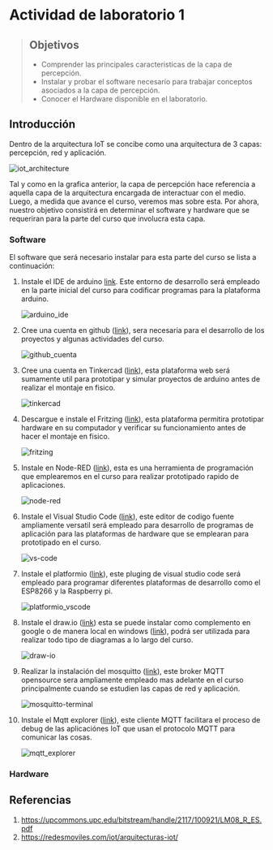 # Actividad de laboratorio 1

> ## Objetivos
> * Comprender las principales caracteristicas de la capa de percepción.
> * Instalar y probar el software necesario para trabajar conceptos asociados a la capa de percepción.
> * Conocer el Hardware disponible en el laboratorio.

## Introducción

Dentro de la arquitectura IoT se concibe como una arquitectura de 3 capas: percepción, red y aplicación. 

![iot_architecture](iot-layers.png)

Tal y como en la grafica anterior, la capa de percepción hace referencia a aquella capa de la arquitectura encargada de interactuar con el medio. Luego, a medida que avance el curso, veremos mas sobre esta. Por ahora, nuestro objetivo consistirá en determinar el software y hardware que se requeriran para la parte del curso que involucra esta capa.  

### Software


El software que será necesario instalar para esta parte del curso se lista a continuación:
 
1. Instale el IDE de arduino [link](https://www.arduino.cc/en/software). Este entorno de desarrollo será empleado en la parte inicial del curso para codificar programas para la plataforma arduino.
   
    ![arduino_ide](arduino_ide.png)
   
2. Cree una cuenta en github ([link](https://github.com/)), sera necesaria para el desarrollo de los proyectos y algunas actividades del curso.

    ![github_cuenta](github_cuenta.png)

3. Cree una cuenta en Tinkercad ([link](https://www.tinkercad.com/)), esta plataforma web será sumamente util para prototipar y simular proyectos de arduino antes de realizar el montaje en fisico.
   
   ![tinkercad](tinkercad.png)

4. Descargue e instale el Fritzing ([link](https://fritzing.org/)), esta plataforma permitira prototipar hardware en su computador y verificar su funcionamiento antes de hacer el montaje en fisico.
   
   ![fritzing](fritzing.jpg)

5. Instale en Node-RED ([link](https://nodered.org/)), esta es una herramienta de programación que emplearemos en el curso para realizar prototipado rapido de aplicaciones.
   
    ![node-red](node-red.png)
   
6. Instale el Visual Studio Code ([link](https://nodered.org/)), este editor de codigo fuente ampliamente versatil será empleado para desarrollo de programas de aplicación para las plataformas de hardware que se emplearan para prototipado en el curso.
    
    ![vs-code](vs-code.png)

7. Instale el platformio ([link](https://platformio.org/)), este pluging de visual studio code será empleado para programar diferentes plataformas de desarrollo como el ESP8266 y la Raspberry pi.
   
   ![platformio_vscode](platformio_vscode.png)

8. Instale el draw.io ([link](https://chrome.google.com/webstore/detail/diagramsnet-desktop/pebppomjfocnoigkeepgbmcifnnlndla?hl=en-GB)) esta se puede instalar como complemento en google o de manera local en windows ([link](https://www.microsoft.com/en-us/p/drawio-diagrams/9mvvszk43qqw?activetab=pivot:overviewtab)), podrá ser utilizada para realizar todo tipo de diagramas a lo largo del curso.
   

   ![draw-io](draw-io.jpg)

9.  Realizar la instalación del mosquitto ([link](https://mosquitto.org/)), este broker MQTT opensource sera ampliamente empleado mas adelante en el curso principalmente cuando se estudien las capas de red y aplicación.

    ![mosquitto-terminal](mosquitto-terminal.png)
   
10. Instale el Mqtt explorer ([link](http://mqtt-explorer.com/)), este cliente MQTT facilitara el proceso de debug de las aplicaciónes IoT que usan el protocolo MQTT para comunicar las cosas.

    ![mqtt_explorer](mqtt_explorer.png)
      

### Hardware



## Referencias

1. https://upcommons.upc.edu/bitstream/handle/2117/100921/LM08_R_ES.pdf
2. https://redesmoviles.com/iot/arquitecturas-iot/
   

